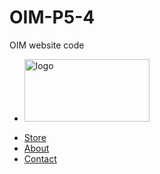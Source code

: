 # OIM-P5-4
OIM website code
<!DOCTYPE html>
<html>
<head>
  <link rel="stylesheet" type="text/css" href="basic.css">
  <title> Placeholder </title>
  <ul class="logo">
     <li> <a href="Home.html"><img src="logo.jpg" width="200" height="100" alt="logo" id="Robot"></a> </li>
  </ul>
  <ul class="nav">
    <li> <a href="Store.html">Store</a> </li>
    <li> <a href="About.html">About</a> </li>
    <li> <a href="Contact.html">Contact</a> </li>
  </ul>
</head>
<body>
</body>
</html>
